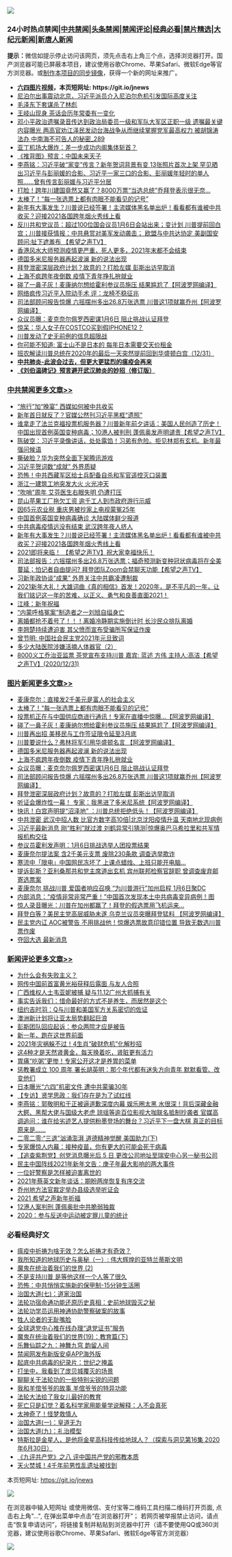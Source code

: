 ![](https://raw.githubusercontent.com/fqnews/bnews/master/64photo/fqnews-qr.jpg)

<div id="tt">
<h3>24小时热点禁闻|<a href="#%E4%B8%AD%E5%85%B1%E7%A6%81%E9%97%BB%E6%9B%B4%E5%A4%9A%E6%96%87%E7%AB%A0">中共禁闻</a>|<a href="#%E5%9B%BE%E7%89%87%E6%96%B0%E9%97%BB%E6%9B%B4%E5%A4%9A%E6%96%87%E7%AB%A0">头条禁闻</a>|<a href="#%E6%96%B0%E9%97%BB%E8%AF%84%E8%AE%BA%E6%9B%B4%E5%A4%9A%E6%96%87%E7%AB%A0">禁闻评论|<a href="#%E5%BF%85%E7%9C%8B%E7%BB%8F%E5%85%B8%E5%A5%BD%E6%96%87">经典必看|<a href="/video.md#%E7%A6%81%E7%89%87%E7%B2%BE%E9%80%89">禁片精选</a>|<a href="https://github.com/fqnews/djy/blob/master/gb/nf1351518.md#1">大纪元新闻</a>|<a href="https://github.com/fqnews/ntdtv/blob/master/gb/prog204.md#1">新唐人新闻</a></h3>
<div><b>提示：</b>微信如提示停止访问该网页，须先点击右上角三个点，选择浏览器打开。国产浏览器可能已屏蔽本项目，建议使用谷歌Chrome、苹果Safari、微软Edge等官方浏览器。或<a href="https://github.com/fqnews/bnews/blob/master/%E5%88%B6%E4%BD%9Cgit%E7%A6%81%E9%97%BB%E9%95%9C%E5%83%8F.md">制作本项目的同步镜像</a>，获得一个新的网址来推广。</div>
<ul>
<li><b><a href="http://d1.bdrive.tk/64.mp4" target="_blank">六四图片视频</a>，本页短网址: https://git.io/jnews</b></li>
<li><a href="/headline/20201231/1458690.md">尼泊尔出事震动北京，习近平派员介入尼泊尔危机引发国际高度关注</a></li>
<li><a href="/bblog/20210101/1457799.md">毛泽东下套谋杀了林彪</a></li>
<li><a href="/cbnews/20210101/1458787.md">王岐山现身 茶话会历年常委有一变化</a></li>
<li><a href="/comments/20210101/1458833.md">邓小平政治遗嘱录音传达到政治局委员一级和军队大军区正职一级 遗嘱最关键内容曝光 两高官劝江泽民发动台海战争从而继续掌握党军最高权力 被胡锦涛法办 中南海不可告人的秘密_289</a></li>
<li><a href="/cnnews/20210101/1458816.md">亚丁机场大爆炸：差一步成功内阁集体斩首？</a></li>
<li><a href="/comments/20210101/1458771.md">《推背图》预言：中国未来天子</a></li>
<li><a href="/comments/20201231/1458693.md">李燕铭：习近平破“家变”传言？新年贺词背景有变 13张照片首次上架 罕见晒出习近平与彭丽媛的合影、习近平一家三口的合影、彭丽媛年轻时的单人照……曾有传言彭丽媛与习近平分居</a></li>
<li><a href="/comments/20210101/1458718.md">打脸！跨年川建国竟然又赢了？8000万票“当选总统”乔拜登表示很无奈…</a></li>
<li><a href="/topimagenews/20210101/1459089.md">太棒了！“每一张选票上都有肉眼不能看见的记号”</a></li>
<li><a href="/cbnews/20210101/1459043.md">新年有⼤事发⽣？川普说已经签署！主流媒体黑名单出炉！看看都有谁被中共收买？迎接2021各国跨年烟火秀线上看</a></li>
<li><a href="/cbnews/20210101/1458740.md">反川共和党议员：超过100位国会议员1月6日会站出来；变计划 川普提前回白宫；川普接获情报：中共悬赏对美军发动袭击； 欧盟与中共达协定 美副国安顾问:扯下遮羞布 【希望之声TV】</a></li>
<li><a href="/comments/20210101/1458707.md">香港风水大师预测疫情更严重，死人更多，2021年末都不会结束</a></li>
<li><a href="/topimagenews/20210101/1458930.md">德国多米尼服务器再起波澜 新的说法出现</a></li>
<li><a href="/topimagenews/20201231/1458656.md">拜登泄密深层政府计划？故意的？打脸左媒 彭斯出访早取消</a></li>
<li><a href="/topimagenews/20210101/1458808.md">上海不疯跨年夜倒数 疫情下青年挣扎拚就业</a></li>
<li><a href="/topimagenews/20210101/1459077.md">碰了一鼻子灰！麦康纳尔想给霍利参议员施压 结果尴尬了【阿波罗网编译】</a></li>
<li><a href="/comments/20210101/1458719.md">网络疯传习近平入院动手术 评：龙椅不稳征兆</a></li>
<li><a href="/topimagenews/20210101/1458715.md">司法部顾问报告惊爆 六摇摆州多出26.8万张选票 川普这1项就赢乔州【阿波罗网编译】</a></li>
<li><a href="/topimagenews/20210101/1458750.md">众议员曝：麦克奈尔佩罗西密谋1月6日 阻止挑战认证拜登</a></li>
<li><a href="/cnnews/20210101/1458794.md">惊呆：华人女子在COSTCO买到假IPHONE12？</a></li>
<li><a href="/cbnews/20210101/1458717.md">川普发动了史无前例的信息超限战</a></li>
<li><a href="/funmedia/20210101/1458838.md">你可能不知道: 富士山不是日本的 每年日本需要交天价租金</a></li>
<li><a href="/bannedvideo/20210101/1458872.md">班农解读川普总统在2020年的最后一天突然提前回到华盛顿白宫（12/31）</a></li>
<li><b><a href="/comments/20200211/1275071.md" target="_blank">中共肺炎-此波会过去，但更大更猛烈的瘟疫会再来</a></b></li>
<li><b><a href="/comments/20200207/1272816.md" target="_blank">《刘伯温碑记》预言避开武汉肺炎的妙招（修订版）</a></b></li>
</ul>
</div>

<div class="catlist">
<h3><a href="/cbnews/" target="_blank">中共禁闻</a><span><a href="/cbnews/" target="_blank" rel="nofollow">更多文章>></a></span></h3>
<ul>
<li><a href="/cbnews/20210101/1459231.md" target="_blank">“旅行”加“晚宴” 西媒如何被中共收买</a></li>
<li><a href="/cbnews/20210101/1459229.md" target="_blank">新年首日就反了？官媒公然刊习近平黑框“遗照”</a></li>
<li><a href="/cbnews/20210101/1459226.md" target="_blank">谁拿走了法兰克福投票机服务器？川普新年前夕讲话：美国人民创造了历史！中国出现首例英国变种病毒；10港人被判刑 蓬佩奥发声明谴责【希望之声TV】</a></li>
<li><a href="/cbnews/20210101/1459212.md" target="_blank">陈破空：习近平录像讲话，处处露馅！习弟有危险。拒见林郑有玄机。新年最强问候语</a></li>
<li><a href="/cbnews/20210101/1459196.md" target="_blank">撕破脸？华为突然全面下架腾讯游戏</a></li>
<li><a href="/cbnews/20210101/1459195.md" target="_blank">习近平贺词数“成就” 外界质疑</a></li>
<li><a href="/cbnews/20210101/1459156.md" target="_blank">恐怖！中共西藏军区给士兵配备自杀和军官遥控灭口装置</a></li>
<li><a href="/cbnews/20210101/1459114.md" target="_blank">浙江一建筑工地突发大火 火光冲天</a></li>
<li><a href="/cbnews/20210101/1459107.md" target="_blank">“吹哨”周年 艾芬医生右眼失明 仍遭打压</a></li>
<li><a href="/cbnews/20210101/1459090.md" target="_blank">昆山苹果工厂拖欠工资 逾千工人到市政府游行示威</a></li>
<li><a href="/cbnews/20210101/1459078.md" target="_blank">因65元农业税 重庆男被抄家上电视蒙冤25年</a></li>
<li><a href="/cbnews/20210101/1459063.md" target="_blank">中国首例英国变种病毒确诊 大陆媒体鲜少报道</a></li>
<li><a href="/cbnews/20210101/1459047.md" target="_blank">中共病毒疫情远没有结束 武汉跨年夜人挤人</a></li>
<li><a href="/cbnews/20210101/1459043.md" target="_blank">新年有⼤事发⽣？川普说已经签署！主流媒体黑名单出炉！看看都有谁被中共收买？迎接2021各国跨年烟火秀线上看</a></li>
<li><a href="/cbnews/20210101/1459030.md" target="_blank">2021即将来临！ 【希望之声TV】祝大家幸福快乐！</a></li>
<li><a href="/cbnews/20210101/1458989.md" target="_blank">司法部报告：六摇摆州多出26.8万张选票；福奇预测新变种冠状病毒将在全美蔓延；怕记者自由提问? 拜登团队Zoom会禁聊天功能【希望之声TV】</a></li>
<li><a href="/cbnews/20210101/1458983.md" target="_blank">习新年政协谈“成果” 外界关注中共霸凌遭制裁</a></li>
<li><a href="/cbnews/20210101/1458981.md" target="_blank">2021新年大礼！大雄词曲《真的相信》首发！2020年，是不平凡的一年，让我们铭记这一年的苦难，以正义、勇气和良善直面2021！</a></li>
<li><a href="/cbnews/20210101/1458980.md" target="_blank">江峰：新年祝福</a></li>
<li><a href="/cbnews/20210101/1458962.md" target="_blank">“内蒙呼格冤案”制造者之一刘旭自缢身亡</a></li>
<li><a href="/cbnews/20210101/1458931.md" target="_blank">离婚都抢不着号了！！！离婚冷静期实施倒计时 长沙民众排队离婚</a></li>
<li><a href="/cbnews/20210101/1458917.md" target="_blank">李翘楚持续遭迫害 其父愤而宣布受骗所写保证作废</a></li>
<li><a href="/cbnews/20210101/1458782.md" target="_blank">曾节明: 中国社会民主党2021年元旦致词</a></li>
<li><a href="/cbnews/20210101/1458766.md" target="_blank">多少大陆医院涉嫌活摘人体器官（2）</a></li>
<li><a href="/cbnews/20210101/1458888.md" target="_blank">8000义工乔治亚监票   茶党宣布支持川普  嘉宾: 蓝述  方伟  主持人:高洁【希望之声TV】(2020/12/31)</a></li>

</ul>
</div>
<div class="catlist">
<h3><a href="/topimagenews/" target="_blank">图片新闻</a><span><a href="/topimagenews/" target="_blank" rel="nofollow">更多文章>></a></span></h3>
<ul>
<li><a href="/topimagenews/20210101/1459119.md" target="_blank">麦康奈尔：直接发2千美元是富人的社会主义</a></li>
<li><a href="/topimagenews/20210101/1459089.md" target="_blank">太棒了！“每一张选票上都有肉眼不能看见的记号”</a></li>
<li><a href="/topimagenews/20210101/1459088.md" target="_blank">投票机正在与中国供应商进行通讯！专家在直播中惊曝…【阿波罗网编译】</a></li>
<li><a href="/topimagenews/20210101/1459077.md" target="_blank">碰了一鼻子灰！麦康纳尔想给霍利参议员施压 结果尴尬了【阿波罗网编译】</a></li>
<li><a href="/topimagenews/20210101/1459018.md" target="_blank">川普再出招 美移民与工作签证限令延至3月底</a></li>
<li><a href="/topimagenews/20210101/1458982.md" target="_blank">川普要说什么？弗林将军引用华盛顿名言 【阿波罗网编译】</a></li>
<li><a href="/topimagenews/20210101/1458930.md" target="_blank">德国多米尼服务器再起波澜 新的说法出现</a></li>
<li><a href="/topimagenews/20210101/1458808.md" target="_blank">上海不疯跨年夜倒数 疫情下青年挣扎拚就业</a></li>
<li><a href="/topimagenews/20210101/1458750.md" target="_blank">众议员曝：麦克奈尔佩罗西密谋1月6日 阻止挑战认证拜登</a></li>
<li><a href="/topimagenews/20210101/1458715.md" target="_blank">司法部顾问报告惊爆 六摇摆州多出26.8万张选票 川普这1项就赢乔州【阿波罗网编译】</a></li>
<li><a href="/topimagenews/20201231/1458656.md" target="_blank">拜登泄密深层政府计划？故意的？打脸左媒 彭斯出访早取消</a></li>
<li><a href="/topimagenews/20201231/1458429.md" target="_blank">听证会爆炸性一幕！ 专家：我黑进了多米尼系统【阿波罗网编译】</a></li>
<li><a href="/topimagenews/20201231/1458267.md" target="_blank">快讯！白宫声明提“沼泽地” ：川普总统拒绝低头！【阿波罗网编译】</a></li>
<li><a href="/topimagenews/20201231/1458232.md" target="_blank">中共泄密 武汉中招人数 比官方数字高10倍|北京沈阳疫情升温 天南地北现病例</a></li>
<li><a href="/topimagenews/20201231/1458215.md" target="_blank">习近平最新消息 刚“胜利”就过渡 刘鹤异常引猜测|惊爆奥巴马希拉里和共军情报机构交往</a></li>
<li><a href="/topimagenews/20201231/1458150.md" target="_blank">参议员霍利发声明：1月6日挑战选举人团投票结果</a></li>
<li><a href="/topimagenews/20201231/1458141.md" target="_blank">麦康奈尔提法案 含2千美元支票 废除230条款 调查选举欺诈</a></li>
<li><a href="/topimagenews/20201231/1458135.md" target="_blank">寒流中「限电」中国网民冻坏了 上课点蜡烛、上班只能开电脑…</a></li>
<li><a href="/topimagenews/20201231/1458104.md" target="_blank">提诉彭斯？亚利桑那共和党主席道出玄机 宾州联邦检察官辞职 曾调查废弃邮寄选票案</a></li>
<li><a href="/topimagenews/20201230/1457911.md" target="_blank">麦康奈尔 挑战川普 爱国者响应召唤 “为川普游行”加州启程 1月6日聚DC</a></li>
<li><a href="/topimagenews/20201230/1457793.md" target="_blank">内部消息：“疫情非常非常严重！”中国首次发现本土中共病毒变异病例！图</a></li>
<li><a href="/topimagenews/20201230/1457783.md" target="_blank">惊人录音曝光：川普在加州都赢了！拜登的假选票用飞机运来&#8230;</a></li>
<li><a href="/topimagenews/20201230/1457573.md" target="_blank">拜登白等？美民主党高层威胁未遂 乌克兰议员突曝拜登猛料 【阿波罗网编译】</a></li>
<li><a href="/topimagenews/20201230/1457561.md" target="_blank">民主党内讧 AOC被警告 不用挑战他！惊爆选票故意印错位置 导致无数选川普票作废</a></li>
<li><a href="/topimagenews/20201229/1457362.md" target="_blank">夺回大选 最新消息</a></li>

</ul>
</div>
<div class="catlist">
<h3><a href="/comments/" target="_blank">新闻评论</a><span><a href="/comments/" target="_blank" rel="nofollow">更多文章>></a></span></h3>
<ul>
<li><a href="/comments/20210101/1459216.md" target="_blank">为什么会有失败主义？</a></li>
<li><a href="/comments/20210101/1459210.md" target="_blank">网传中国前首富黄光裕获释后露面 与友人合照</a></li>
<li><a href="/comments/20210101/1459209.md" target="_blank">广西维权人士韦亚妮被捕 疑与11.12广州大抓捕有关</a></li>
<li><a href="/comments/20210101/1459208.md" target="_blank">事实告诉我们：惜命最好的方式不是养生，而居然是这个</a></li>
<li><a href="/comments/20210101/1459199.md" target="_blank">纽约吉时羽：Q与川普和美国军方关系密切的佐证</a></li>
<li><a href="/comments/20210101/1459198.md" target="_blank">澳洲新计划将让亚太局势翻起巨浪</a></li>
<li><a href="/comments/20210101/1459179.md" target="_blank">彭斯团队回应起诉：参众两院才应是被告</a></li>
<li><a href="/comments/20210101/1459178.md" target="_blank">新一年，跑在这世界前面</a></li>
<li><a href="/comments/20210101/1459147.md" target="_blank">2021年灾祸躲不过！4生肖“破财危机”化解秒招</a></li>
<li><a href="/comments/20210101/1459146.md" target="_blank">这4种才是天然肾黄金，每天换着吃，肾脏更有活力</a></li>
<li><a href="/comments/20210101/1459145.md" target="_blank">胃痛“吃粥”更惨！专家公开这才是养胃的菜单</a></li>
<li><a href="/comments/20210101/1459138.md" target="_blank">惩教署成立 100 周年 署长胡英明：那个年代都有迷失方向青年 默默看管、改变他们</a></li>
<li><a href="/comments/20210101/1459127.md" target="_blank">日本曝光“六四”机密文件 遭中共蒙骗30年</a></li>
<li><a href="/comments/20210101/1459096.md" target="_blank">【专访】贤学思政：我们存在是为了试红线</a></li>
<li><a href="/comments/20210101/1459071.md" target="_blank">李燕铭：郭敬明和于正被逼道歉深度内幕 娱乐圈太黑 水很深！背后深藏金融大鳄、黑帮大佬与国级大老虎 琼瑶等逾百位影视大咖联名抵制抄袭者 官媒高调追问：谁在给劣迹艺人提供粉墨登场的舞台？习近平下一盘大棋 真正的目标原来是……</a></li>
<li><a href="/comments/20210101/1459058.md" target="_blank">二零二零:“三退”汹涌澎湃 道德精神觉醒 美国助力(下)</a></li>
<li><a href="/comments/20210101/1459057.md" target="_blank">专家爆惊人内幕：接种疫苗，你有更大的可能会死于病毒</a></li>
<li><a href="/comments/20210101/1459055.md" target="_blank">【追查紫荆党】创党消息曝光后 5 日 更改公司地址至瑞安中心另一秘书公司</a></li>
<li><a href="/comments/20210101/1459054.md" target="_blank">民主中国阵线2021年新年文告：庚子年最大影响的两大事件</a></li>
<li><a href="/comments/20210101/1459050.md" target="_blank">一位好警察是怎样被迫害离世的</a></li>
<li><a href="/comments/20210101/1459049.md" target="_blank">2021年蔡英文新年谈话：期盼两岸恢复有序交流</a></li>
<li><a href="/comments/20210101/1459032.md" target="_blank">乔州地方法官裁定举办县级选举听证会</a></li>
<li><a href="/comments/20210101/1459021.md" target="_blank">2021 希望之声新年祈福</a></li>
<li><a href="/comments/20210101/1459010.md" target="_blank">12港人案判刑 蓬佩奥批中共脆弱独裁</a></li>
<li><a href="/comments/20210101/1459009.md" target="_blank">2020：参与反送中运动被定罪儿童的统计</a></li>

</ul>
</div>

<div class="catlist">
<h3>必看经典好文</h3>
<ul>
<li><a href="/comments/20200502/1322275.md" target="_blank">瘟疫中祈祷为啥无效？怎么祈祷才有奇效？</a></li>
<li><a href="/tculture/xiulian/20170611/772817.md" target="_blank">我所知道的地球历史与奥秘（一）: 伟大辉煌的亚特兰蒂斯文明</a></li>
<li><a href="/topimagenews/20180520/944940.md" target="_blank">魔鬼在统治着我们的世界 (2)</a></li>
<li><a href="/comments/20200716/1361654.md" target="_blank">不是支持川普 是等他这样一个人等了很久</a></li>
<li><a href="/baitai/20200711/1359005.md" target="_blank">恐怖：中共悄悄实施新的保甲制-15分钟生活圈</a></li>
<li><a href="/cbnews/20190424/913985.md" target="_blank">治国大道(七)：道家治国</a></li>
<li><a href="/tculture/20121025/73069.md" target="_blank">法轮功宿命通功能还原历史真相：史前地球毁灭之秘</a></li>
<li><a href="/cbnews/20170626/780479.md" target="_blank">法轮功学员运用神通协助警察破案的故事</a></li>
<li><a href="/comments/20200606/783250.md" target="_blank">牲人论者的无耻嘴脸</a></li>
<li><a href="/cbnews/20200819/1382346.md" target="_blank">全球退党中心推在线办理“退党证书”服务</a></li>
<li><a href="/comments/20180716/972458.md" target="_blank">魔鬼在统治着我们的世界(19)：教育篇(下)</a></li>
<li><a href="/tculture/20170718/793528.md" target="_blank">乐舞仙踪之九：神舞九穹 韵留人间</a></li>
<li><a href="/comments/20200627/783266.md" target="_blank">禁闻网发布新版安卓APP海外版</a></li>
<li><a href="/comments/20200702/1354076.md" target="_blank">起底中共病毒的纪录片：世纪之掩盖</a></li>
<li><a href="/comments/20201015/1414242.md" target="_blank">打坐中，我看到了庞贝城覆灭的场景</a></li>
<li><a href="/comments/20190417/1114875.md" target="_blank">聊聊关于法轮功的一些特别尖锐的问题</a></li>
<li><a href="/tculture/20200917/1398046.md" target="_blank">我和羊倌爷爷的故事 羊倌爷爷的特异功能</a></li>
<li><a href="/cbnews/20200516/1329218.md" target="_blank">法轮大法给了我女儿最好的教育</a></li>
<li><a href="/comments/20200704/1355375.md" target="_blank">死亡只是幻觉？着名科学家用能量学说解释：人不会真死</a></li>
<li><a href="/ccpdope/20200907/1392129.md" target="_blank">太神奇了！怪梦救情人</a></li>
<li><a href="/cbnews/20180307/911097.md" target="_blank">治国大道(一)：皇道无为</a></li>
<li><a href="/cbnews/20180315/914943.md" target="_blank">治国大道(九)：礼治模型</a></li>
<li><a href="/comments/20200712/1359460.md" target="_blank">特斯拉是金星人，是他将金星高科技传给地球人？（探索与洞见第16集 2020年6月30日）</a></li>
<li><a href="/bookonline/20131116/201047.md" target="_blank">《九评共产党》之八 评中国共产党的邪教本质</a></li>
<li><a href="/ccpdope/20181219/1049286.md" target="_blank">天火焚城！4千年前男性乱遗址被找到</a></li>

</ul>
</div>

本页短网址: https://git.io/jnews

![](https://raw.githubusercontent.com/fqnews/bnews/master/64photo/fqnews-qr.jpg)

在浏览器中输入短网址 或使用微信、支付宝等二维码工具扫描二维码打开页面, 点击右上角"...", 在弹出菜单中点击“在浏览器打开”； 若网页被举报禁止访问，请点击“恢复申请访问”，将链接复制并粘贴到浏览器中打开（请不要使用QQ或360浏览器，建议使用谷歌Chrome、苹果Safari、微软Edge等官方浏览器）

![](https://raw.githubusercontent.com/fqnews/bnews/master/64photo/wx.jpg)